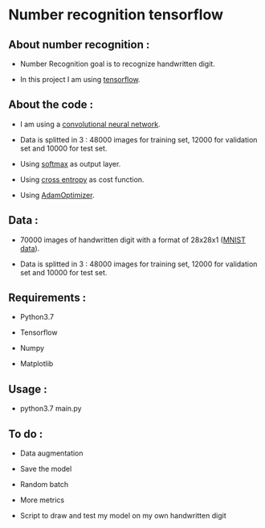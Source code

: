 # Number recognition tensorflow

## About number recognition :

* Number Recognition goal is to recognize handwritten digit.

* In this project I am using [tensorflow](https://www.tensorflow.org/).

## About the code :

* I am using a [convolutional neural network](https://en.wikipedia.org/wiki/Convolutional_neural_network).

* Data is splitted in 3 : 48000 images for training set, 12000 for validation set and 10000 for test set.

* Using [softmax](https://en.wikipedia.org/wiki/Softmax_function) as output layer.

* Using [cross entropy](https://en.wikipedia.org/wiki/Cross_entropy) as cost function.

* Using [AdamOptimizer](http://ruder.io/optimizing-gradient-descent/index.html#adam).

## Data :

* 70000 images of handwritten digit with a format of 28x28x1 ([MNIST data](http://yann.lecun.com/exdb/mnist/)).

* Data is splitted in 3 : 48000 images for training set, 12000 for validation set and 10000 for test set.

## Requirements :

* Python3.7

* Tensorflow

* Numpy

* Matplotlib

## Usage :

* python3.7 main.py

## To do :

* Data augmentation

* Save the model

* Random batch

* More metrics

* Script to draw and test my model on my own handwritten digit
